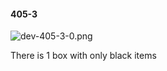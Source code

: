 #### 405-3
![dev-405-3-0.png](https://github.com/lil-lab/nlvr/raw/master/nlvr/dev/images/4/dev-405-3-0.png "dev-405-3-0.png")

There is 1 box with only black items